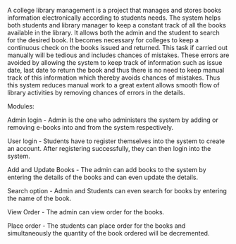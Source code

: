 A college library management is a project that manages and stores books information electronically according to students needs. The system helps both students and library manager to keep a constant track of all the books available in the library. It allows both the admin and the student to search for the desired book. It becomes necessary for colleges to keep a continuous check on the books issued and returned. This task if carried out manually will be tedious and includes chances of mistakes. These errors are avoided by allowing the system to keep track of information such as issue date, last date to return the book and thus there is no need to keep manual track of this information which thereby avoids chances of mistakes.
Thus this system reduces manual work to a great extent allows smooth flow of library activities by removing chances of errors in the details.

Modules:

Admin login - Admin is the one who administers the system by adding or removing e-books into and from the system respectively.

User login - Students have to register themselves into the system to create an account. After registering successfully, they can then login into the system.

Add and Update Books - The admin can add books to the system by entering the details of the books and can even update the details.

Search option - Admin and Students can even search for books by entering the name of the book.

View Order - The admin can view order for the books.

Place order - The students can place order for the books and simultaneously the quantity of the book ordered will be decremented.
